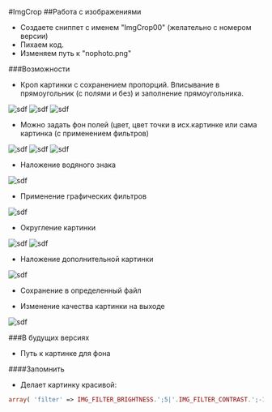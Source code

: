 #ImgCrop
##Работа с изображениями

- Создаете сниппет с именем "ImgCrop00" (желательно с номером версии)
- Пихаем код.
- Изменяем путь к "nophoto.png"

###Возможности
- Кроп картинки с сохранением пропорций. Вписывание в прямоугольник (с полями и без) и заполнение прямоугольника.

![sdf](http://april-inter.ru/tmp1.jpg)
![sdf](http://april-inter.ru/tmp2.jpg)
![sdf](http://april-inter.ru/tmp3.jpg)

- Можно задать фон полей (цвет, цвет точки в исх.картинке или сама картинка (с применением фильтров)

![sdf](http://april-inter.ru/tmp4.jpg)
![sdf](http://april-inter.ru/tmp5.jpg)
![sdf](http://april-inter.ru/tmp6.jpg)

- Наложение водяного знака

![sdf](http://april-inter.ru/tmp7.jpg)

- Применение графических фильтров

![sdf](http://april-inter.ru/tmp8.jpg)

- Округление картинки

![sdf](http://april-inter.ru/tmp9.jpg)
![sdf](http://april-inter.ru/tmp10.jpg)

- Наложение дополнительной картинки

![sdf](http://april-inter.ru/tmp11.jpg)

- Сохранение в определенный файл

- Изменение качества картинки на выходе

![sdf](http://april-inter.ru/tmp12.jpg)

###В будущих версиях
- Путь к картинке для фона

####Запомнить
- Делает картинку красивой:
```php
array( 'filter' => IMG_FILTER_BRIGHTNESS.';5|'.IMG_FILTER_CONTRAST.';-10|'.IMG_FILTER_SMOOTH.';-20' )
```

